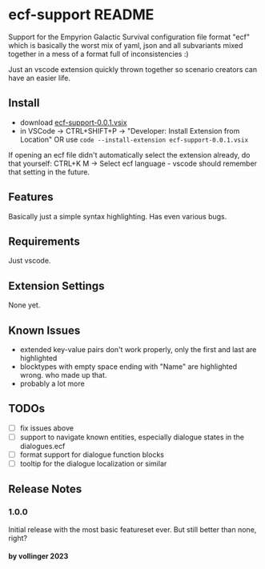# ecf-support README

Support for the Empyrion Galactic Survival configuration file format "ecf" which is basically the worst
mix of yaml, json and all subvariants mixed together in a mess of a format full of inconsistencies :)

Just an vscode extension quickly thrown together so scenario creators can have an easier life.

## Install
- download [ecf-support-0.0.1.vsix](ecf-support-0.0.1.vsix)
- in VSCode -> CTRL+SHIFT+P -> "Developer: Install Extension from Location" OR
use `code --install-extension ecf-support-0.0.1.vsix`

If opening an ecf file didn't automatically select the extension already, do that yourself:
CTRL+K M -> Select ecf language - vscode should remember that setting in the future.

## Features

Basically just a simple syntax highlighting. Has even various bugs.

## Requirements

Just vscode.

## Extension Settings

None yet.

## Known Issues

- extended key-value pairs don't work properly, only the first and last are highlighted
- blocktypes with empty space ending with "Name" are highlighted wrong. who made up that.
- probably a lot more

## TODOs

- [ ] fix issues above
- [ ] support to navigate known entities, especially dialogue states in the dialogues.ecf
- [ ] format support for dialogue function blocks
- [ ] tooltip for the dialogue localization or similar

## Release Notes

### 1.0.0

Initial release with the most basic featureset ever. But still better than none, right?

#### by vollinger 2023
